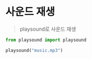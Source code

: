 # 사운드 재생

> playsound로 사운드 재생

``` python
from playsound import playsound

playsound("music.mp3")
```

